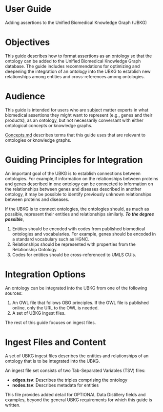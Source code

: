 # User Guide
Adding assertions to the Unified Biomedical Knowledge Graph (UBKG)

# Objectives
This guide describes how to format assertions as an ontology so that the ontology can be added to the Unified Biomedical Knowledge Graph database. The guide includes recommendations for optimizing and deepening the integration of an ontology into the UBKG to establish new relationships among entities and cross-references among ontologies.

# Audience
This guide is intended for users who are subject matter experts in what biomedical assertions they might want to represent (e.g., genes and their products), as an ontology, but not necessarily conversant with either ontological concepts or knowledge graphs.

[Concepts.md](https://github.com/dbmi-pitt/UBKG/blob/main/user%20guide/Concepts.md) describes terms that this guide uses that are relevant to ontologies or knowledge graphs. 

# Guiding Principles for Integration
An important goal of the UBKG is to establish connections between ontologies. For example,if information on the relationships between proteins and genes described in one ontology can be connected to information on the relationships between genes and diseases described in another ontology, it may be possible to identify previously unknown relationships between proteins and diseases.

If the UBKG is to connect ontologies, the ontologies should, as much as possible, represent their entities and relationships similarly. **_To the degree possible_**,
1. Entities should be encoded with codes from published biomedical ontologies and vocabularies. For example, genes should be encoded in a standard vocabulary such as HGNC.
2. Relationships should be represented with properties from the Relationship Ontology.
3. Codes for entities should be cross-referenced to UMLS CUIs.

# Integration Options
An ontology can be integrated into the UBKG from one of the following sources:
1. An OWL file that follows OBO principles. If the OWL file is published online, only the URL to the OWL is needed.
2. A set of UBKG ingest files. 

The rest of this guide focuses on ingest files.

# Ingest Files and Content
A set of UBKG ingest files describes the entities and relationships of an ontology that is to be integrated into the UBKG. 

An ingest file set consists of two Tab-Separated Variables (TSV) files:

- **edges.tsv**: Describes the triples comprising the ontology
- **nodes.tsv**: Describes metadata for entities

This file provides added detail for OPTIONAL Data Distillery fields and examples, beyond the general UBKG requirements for which this guide is written.
